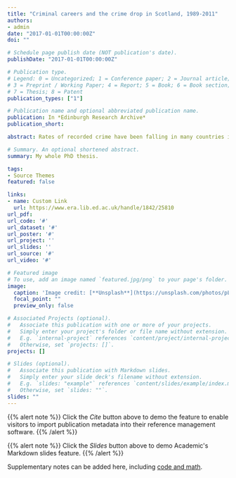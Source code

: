 ```yaml
---
title: "Criminal careers and the crime drop in Scotland, 1989-2011"
authors:
- admin
date: "2017-01-01T00:00:00Z"
doi: ""

# Schedule page publish date (NOT publication's date).
publishDate: "2017-01-01T00:00:00Z"

# Publication type.
# Legend: 0 = Uncategorized; 1 = Conference paper; 2 = Journal article;
# 3 = Preprint / Working Paper; 4 = Report; 5 = Book; 6 = Book section;
# 7 = Thesis; 8 = Patent
publication_types: ["1"]

# Publication name and optional abbreviated publication name.
publication: In *Edinburgh Research Archive*
publication_short: 

abstract: Rates of recorded crime have been falling in many countries in Western Europe, including Scotland, since the early 1990s. This marks the reversal of a trend of increasing levels of crime seen since the 1950s. Despite this important recent change, most analyses of the ‘crime drop’ have focused on recorded crime or victimisation rates aggregated to national or regional level. It is little known how patterns of offending or conviction have changed at the individual level. As a result it is not known how the crime drop is manifest in changing offending or conviction rates, or how patterns of criminal careers have changed over this period. The aim of this thesis is to explore trends in convictions across a number of criminal careers parameters – the age-crime curve, prevalence and frequency, polarisation and conviction pathways – over the course of the crime drop in Scotland. The results presented here are based on a secondary analysis of the Scottish Offenders Index, a census of convictions in Scottish courts, between 1989 and 2011. Analysis is conducted using a range of descriptive statistical techniques to examine change across age, sex and time. Change in the age-crime curve is analysed using data visualisation techniques and descriptive statistics. Standardisation and decomposition analysis is used to analyse the effects of prevalence, frequency and population change. Trends in conviction are also examined between groups identified statistically using Latent Class Analysis to assess the polarisation of convictions, and trends in the movement between these groups over time provides an indication of changing pathways of conviction. This thesis finds a sharp contrast between falling rates of conviction for young people, particularly young men, and increases in conviction rates for those between their mid-twenties and mid-forties, with distinct periods of change between 1989- 2000, 2000-2007 and 2007-2011. These trends are driven primarily by changes in the prevalence of conviction, and result in an increasingly even distribution of convictions over age. Analysis across latent classes shows some evidence of convictions becoming less polarised for younger men and women but increasingly polarised for older men and women. Similarities in trends analysed across latent classes between men and women of the same age suggest that the process driving these trends is broadly similar within age groups. Increases in conviction rates for those over 21 are explained by both greater onset of conviction and higher persistence in conviction, particularly between 1998 and 2004. The results of this thesis suggest that explanations of the crime drop must have a greater engagement with contrasting trends across age and sex to be able to properly explain falling conviction rates. These results also reinforce the need for criminal careers research to better understand the impact of recent changes social context on patterns of convictions over people’s lives. The distinct periods identified in these results suggest a potential effect of changes in operation of the justice system in Scotland leading to high rates of convictions in the early 2000s. However, the descriptive focus of this analysis and its reliance upon administrative data from a single country mean this thesis cannot claim to definitively explain these trends. As a result, replication of this research in another jurisdiction is encouraged to assess whether trends identified are particular to Scotland.

# Summary. An optional shortened abstract.
summary: My whole PhD thesis.

tags:
- Source Themes
featured: false

links:
- name: Custom Link
  url: https://www.era.lib.ed.ac.uk/handle/1842/25810
url_pdf: 
url_code: '#'
url_dataset: '#'
url_poster: '#'
url_project: ''
url_slides: ''
url_source: '#'
url_video: '#'

# Featured image
# To use, add an image named `featured.jpg/png` to your page's folder. 
image:
  caption: 'Image credit: [**Unsplash**](https://unsplash.com/photos/pLCdAaMFLTE)'
  focal_point: ""
  preview_only: false

# Associated Projects (optional).
#   Associate this publication with one or more of your projects.
#   Simply enter your project's folder or file name without extension.
#   E.g. `internal-project` references `content/project/internal-project/index.md`.
#   Otherwise, set `projects: []`.
projects: []

# Slides (optional).
#   Associate this publication with Markdown slides.
#   Simply enter your slide deck's filename without extension.
#   E.g. `slides: "example"` references `content/slides/example/index.md`.
#   Otherwise, set `slides: ""`.
slides: ""
---
```


{{% alert note %}}
Click the *Cite* button above to demo the feature to enable visitors to import publication metadata into their reference management software.
{{% /alert %}}

{{% alert note %}}
Click the *Slides* button above to demo Academic's Markdown slides feature.
{{% /alert %}}

Supplementary notes can be added here, including [code and math](https://sourcethemes.com/academic/docs/writing-markdown-latex/).

